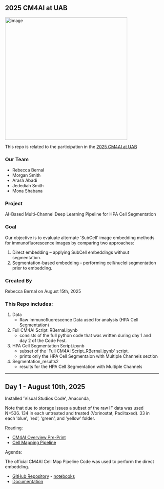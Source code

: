 2025 CM4AI at UAB
-----------------------------------------------------------------------------------------------

<img width="400" height="400" alt="image" src="https://github.com/user-attachments/assets/0f648033-7bb3-4f70-9d8f-9084a690e306" />

This repo is related to the participation in the [2025 CM4AI at UAB ](https://www.uab.edu/medicine/informatics/news-events/events/cm4ai-codefest-at-uab)

### Our Team
- Rebecca Bernal
- Morgan Smith
- Arash Abadi
- Jedediah Smith
- Mona Shabana

### Project
AI-Based Multi-Channel Deep Learning Pipeline for HPA Cell Segmentation

### Goal
Our objective is to evaluate alternate 'SubCell' image embedding methods for immunofluorescence images by comparing two approaches: 
1. Direct embedding – applying SubCell embeddings without segmentation.
2. Segmentation-based embedding – performing cell/nuclei segmentation prior to embedding.

### Created By
Rebecca Bernal on August 15th, 2025


### This Repo includes: 
1. Data
    - Raw Immunofluorescence Data used for analysis (HPA Cell Segmentation)
2. Full CM4AI Script_RBernal.ipynb
    - consists of the full python code that was written during day 1 and day 2 of the Code Fest.
3. HPA Cell Segmentation Script.ipynb
     - subset of the 'Full CM4AI Script_RBernal.ipynb' script.
     - prints only the HPA Cell Segmentaion with Multiple Channels section
4. Segmentation_results2
    - results for the HPA Cell Segmentation with Multiple Channels


-----------------------------------------------------------------------------------------------


Day 1 - August 10th, 2025
-----------------------------------------------------------------------------------------------
Installed 'Visual Studios Code', Anaconda,

Note that due to storage issues a subset of the raw IF data was used N=536. 134 in each untreated and treated (Vorinostat, Paclitaxed). 33 in each 'blue', 'red', 'green', and 'yellow' folder.

Reading:
- [CM4AI Overview Pre-Print](https://www.biorxiv.org/content/10.1101/2024.05.21.589311v1)
- [Cell Mapping Pipeline](https://academic.oup.com/bioinformatics/article/41/6/btaf205/8159056)

Agenda:

The official CM4AI Cell Map Pipeline Code was used to perform the direct embedding.
- [GitHub Repository](https://github.com/idekerlab/cellmaps_pipeline)
        - [notebooks](https://github.com/idekerlab/cellmaps_pipeline/blob/main/notebooks/step-by-step-guide-run-cellmaps-pipeline.ipynb)
- [Documentation](https://cellmaps-pipeline.readthedocs.io/en/latest/)












